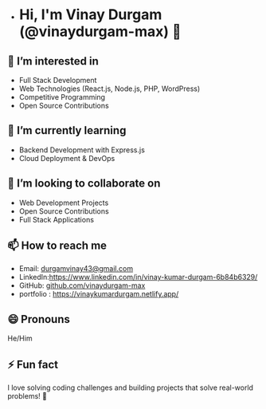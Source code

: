 - # Hi, I'm Vinay Durgam (@vinaydurgam-max) 👋  

## 👀 I’m interested in  
- Full Stack Development  
- Web Technologies (React.js, Node.js, PHP, WordPress)  
- Competitive Programming  
- Open Source Contributions  

## 🌱 I’m currently learning  
- Backend Development with Express.js  
- Cloud Deployment & DevOps  

## 💞️ I’m looking to collaborate on  
- Web Development Projects  
- Open Source Contributions  
- Full Stack Applications  

## 📫 How to reach me  
- Email: durgamvinay43@gmail.com
- LinkedIn:https://www.linkedin.com/in/vinay-kumar-durgam-6b84b6329/
- GitHub: [github.com/vinaydurgam-max](https://github.com/vinaydurgam-max)
- portfolio : https://vinaykumardurgam.netlify.app/  

## 😄 Pronouns  
He/Him  

## ⚡ Fun fact  
I love solving coding challenges and building projects that solve real-world problems! 🚀  
